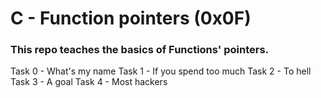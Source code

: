 # C - Function pointers (0x0F)
### This repo teaches the basics of Functions' pointers.
Task 0 - What's my name
Task 1 - If you spend too much
Task 2 - To hell
Task 3 - A goal
Task 4 - Most hackers